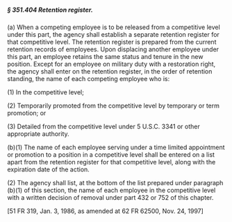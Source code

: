 ##### § 351.404 Retention register. #####

(a) When a competing employee is to be released from a competitive level under this part, the agency shall establish a separate retention register for that competitive level. The retention register is prepared from the current retention records of employees. Upon displacing another employee under this part, an employee retains the same status and tenure in the new position. Except for an employee on military duty with a restoration right, the agency shall enter on the retention register, in the order of retention standing, the name of each competing employee who is:

(1) In the competitive level;

(2) Temporarily promoted from the competitive level by temporary or term promotion; or

(3) Detailed from the competitive level under 5 U.S.C. 3341 or other appropriate authority.

(b)(1) The name of each employee serving under a time limited appointment or promotion to a position in a competitive level shall be entered on a list apart from the retention register for that competitive level, along with the expiration date of the action.

(2) The agency shall list, at the bottom of the list prepared under paragraph (b)(1) of this section, the name of each employee in the competitive level with a written decision of removal under part 432 or 752 of this chapter.

[51 FR 319, Jan. 3, 1986, as amended at 62 FR 62500, Nov. 24, 1997]